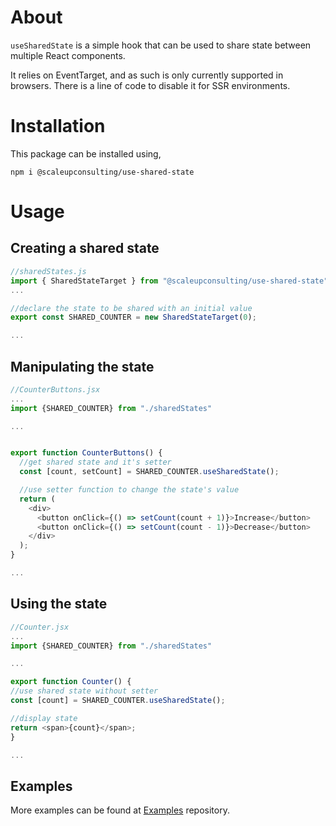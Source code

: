 # About

`useSharedState` is a simple hook that can be used to share state between multiple React components.

It relies on EventTarget, and as such is only currently supported in browsers. There is a line of code to disable it for SSR environments.

# Installation

This package can be installed using,

`npm i @scaleupconsulting/use-shared-state`

# Usage

## Creating a shared state

```js
//sharedStates.js
import { SharedStateTarget } from "@scaleupconsulting/use-shared-state";
...

//declare the state to be shared with an initial value
export const SHARED_COUNTER = new SharedStateTarget(0);

...
```

## Manipulating the state

```js
//CounterButtons.jsx
...
import {SHARED_COUNTER} from "./sharedStates"

...


export function CounterButtons() {
  //get shared state and it's setter
  const [count, setCount] = SHARED_COUNTER.useSharedState();

  //use setter function to change the state's value
  return (
    <div>
      <button onClick={() => setCount(count + 1)}>Increase</button>
      <button onClick={() => setCount(count - 1)}>Decrease</button>
    </div>
  );
}

...
```

## Using the state

```js
//Counter.jsx
...
import {SHARED_COUNTER} from "./sharedStates"

...

export function Counter() {
//use shared state without setter
const [count] = SHARED_COUNTER.useSharedState();

//display state
return <span>{count}</span>;
}

...

```

## Examples

More examples can be found at [Examples](https://github.com/ScaleupConsulting/useSharedState-examples) repository.
